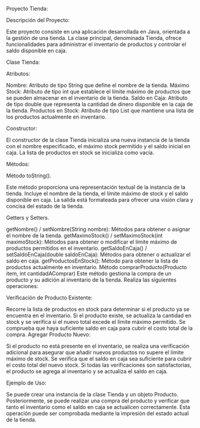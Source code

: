 Proyecto Tienda:

Descripción del Proyecto:

Este proyecto consiste en una aplicación desarrollada en Java, orientada a la gestión de una tienda. La clase principal, denominada Tienda, ofrece funcionalidades para administrar el inventario de productos y controlar el saldo disponible en caja.

Clase Tienda:

Atributos:

Nombre: Atributo de tipo String que define el nombre de la tienda.
Máximo Stock: Atributo de tipo int que establece el límite máximo de productos que se pueden almacenar en el inventario de la tienda.
Saldo en Caja: Atributo de tipo double que representa la cantidad de dinero disponible en la caja de la tienda.
Productos en Stock: Atributo de tipo List<Producto> que mantiene una lista de los productos actualmente en inventario.

Constructor:

El constructor de la clase Tienda inicializa una nueva instancia de la tienda con el nombre especificado, el máximo stock permitido y el saldo inicial en caja. La lista de productos en stock se inicializa como vacía.

Métodos:

Método toString().

Este método proporciona una representación textual de la instancia de la tienda. Incluye el nombre de la tienda, el límite máximo de stock y el saldo disponible en caja. La salida está formateada para ofrecer una visión clara y concisa del estado de la tienda.

Getters y Setters.

getNombre() / setNombre(String nombre): Métodos para obtener o asignar el nombre de la tienda.
getMaximoStock() / setMaximoStock(int maximoStock): Métodos para obtener o modificar el límite máximo de productos permitidos en el inventario.
getSaldoEnCaja() / setSaldoEnCaja(double saldoEnCaja): Métodos para obtener o actualizar el saldo en caja.
getProductosEnStock(): Método para obtener la lista de productos actualmente en inventario.
Método comprarProducto(Producto item, int cantidadAComprar)
Este método gestiona la compra de un producto y su adición al inventario de la tienda. Realiza las siguientes operaciones:

Verificación de Producto Existente:

Recorre la lista de productos en stock para determinar si el producto ya se encuentra en el inventario.
Si el producto existe, se actualiza la cantidad en stock y se verifica si el nuevo total excede el límite máximo permitido.
Se comprueba que haya suficiente saldo en caja para cubrir el costo total de la compra.
Agregar Producto Nuevo:

Si el producto no está presente en el inventario, se realiza una verificación adicional para asegurar que añadir nuevos productos no supere el límite máximo de stock.
Se verifica que el saldo en caja sea suficiente para cubrir el costo total del nuevo stock.
Si todas las verificaciones son satisfactorias, el producto se agrega al inventario y se actualiza el saldo en caja.

Ejemplo de Uso:

Se puede crear una instancia de la clase Tienda y un objeto Producto. Posteriormente, se puede realizar una compra del producto y verificar que tanto el inventario como el saldo en caja se actualicen correctamente. Esta operación puede ser comprobada mediante la impresión del estado actual de la tienda.
